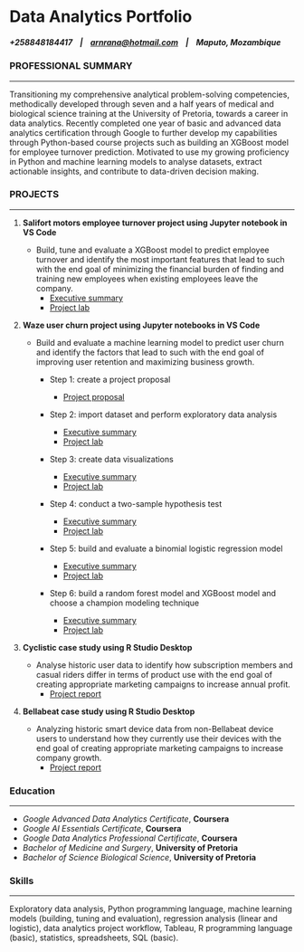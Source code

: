 # Data Analytics Portfolio
##### +258848184417&nbsp;&nbsp;&nbsp;&nbsp;|&nbsp;&nbsp;&nbsp;&nbsp;arnrana@hotmail.com&nbsp;&nbsp;&nbsp;&nbsp;|&nbsp;&nbsp;&nbsp;&nbsp;Maputo, Mozambique

### PROFESSIONAL SUMMARY
 ----------
Transitioning my comprehensive analytical problem-solving competencies, methodically developed through seven and a half years of medical and biological science training at the University of Pretoria, towards a career in data analytics. Recently completed one year of basic and advanced data analytics certification through Google to further develop my capabilities through Python-based course projects such as building an XGBoost model for employee turnover prediction. Motivated to use my growing proficiency in Python and machine learning models to analyse datasets, extract actionable insights, and contribute to data-driven decision making.

### PROJECTS
 ----------
 
1. **Salifort motors employee turnover project using Jupyter notebook in VS Code**
   - Build, tune and evaluate a XGBoost model to predict employee turnover and identify the most important features that lead to such with the end goal of minimizing the financial burden of finding and training new employees when existing employees leave the company.
     - [Executive summary](https://github.com/aron-rana/data_analytics_portfolio/blob/1f9d662e7a0525f366818cae600fd7272b84e471/pdf_files/Course7_Activity-Templates_-Executive-summaries_v2.pdf)
     - [Project lab](https://github.com/aron-rana/data_analytics_portfolio/blob/1f9d662e7a0525f366818cae600fd7272b84e471/jupyter_notebooks/Activity_Course%207%20Salifort%20Motors%20project%20lab.ipynb)  

1. **Waze user churn project using Jupyter notebooks in VS Code**
   - Build and evaluate a machine learning model to predict user churn and identify the factors that lead to such with the end goal of improving user retention and maximizing business growth.
     - Step 1: create a project proposal
       - [Project proposal](https://github.com/aron-rana/data_analytics_portfolio/blob/470c0914390f51af244a684a2153f9b7dd422cd1/pdf_files/Course1_Activity%20Template_%20Project%20Proposal.pdf)
    
     - Step 2: import dataset and perform exploratory data analysis
       - [Executive summary](https://github.com/aron-rana/data_analytics_portfolio/blob/470c0914390f51af244a684a2153f9b7dd422cd1/pdf_files/Course2_Activity%20Templates_%20Executive%20summary.pdf)
       - [Project lab](https://github.com/aron-rana/data_analytics_portfolio/blob/be4f74d6cf7952a4ef76fbcec83da96a89bed527/jupyter_notebooks/Activity_Course%202%20Waze%20project%20lab%20(1).ipynb)
    
     - Step 3: create data visualizations
       - [Executive summary](https://github.com/aron-rana/data_analytics_portfolio/blob/470c0914390f51af244a684a2153f9b7dd422cd1/pdf_files/Course3_Activity_%20Executive%20summary.pdf)
       - [Project lab](https://github.com/aron-rana/data_analytics_portfolio/blob/470c0914390f51af244a684a2153f9b7dd422cd1/jupyter_notebooks/Activity_Course%203%20Waze%20project%20lab%20(1).ipynb)    
  
     - Step 4: conduct a two-sample hypothesis test
       - [Executive summary](https://github.com/aron-rana/data_analytics_portfolio/blob/470c0914390f51af244a684a2153f9b7dd422cd1/pdf_files/Course4_Activity%20Templates_%20Executive%20summary.pdf)
       - [Project lab](https://github.com/aron-rana/data_analytics_portfolio/blob/470c0914390f51af244a684a2153f9b7dd422cd1/jupyter_notebooks/Activity_Course%204%20Waze%20project%20lab.ipynb)
          
     - Step 5: build and evaluate a binomial logistic regression model
       - [Executive summary](https://github.com/aron-rana/data_analytics_portfolio/blob/470c0914390f51af244a684a2153f9b7dd422cd1/pdf_files/Course5_Activity%20Templates_%20Executive%20summary.pdf)
       - [Project lab](https://github.com/aron-rana/data_analytics_portfolio/blob/470c0914390f51af244a684a2153f9b7dd422cd1/jupyter_notebooks/Activity_Course%205%20Waze%20project%20lab.ipynb)
          
     - Step 6: build a random forest model and XGBoost model and choose a champion modeling technique
       - [Executive summary](https://github.com/aron-rana/data_analytics_portfolio/blob/470c0914390f51af244a684a2153f9b7dd422cd1/pdf_files/Course6_Activity%20Templates_%20Executive%20summary.pdf)
       - [Project lab](https://github.com/aron-rana/data_analytics_portfolio/blob/470c0914390f51af244a684a2153f9b7dd422cd1/jupyter_notebooks/Activity_Course%206%20Waze%20project%20lab.ipynb) 

1. **Cyclistic case study using R Studio Desktop**
   - Analyse historic user data to identify how subscription members and casual riders differ in terms of product use with the end goal of creating appropriate marketing campaigns to increase annual profit.  
     - [Project report](https://github.com/aron-rana/data_analytics_portfolio/blob/d2f6256355f762309c8c96b0a59793bf1b82caa0/pdf_files/google_data_analytics_cyclistic_casestudy_report.pdf)
  
1. **Bellabeat case study using R Studio Desktop**
   - Analyzing historic smart device data from non-Bellabeat device users to understand how they currently use their devices with the end goal of creating appropriate marketing campaigns to increase company growth.  
     - [Project report](https://github.com/aron-rana/data_analytics_portfolio/blob/d2f6256355f762309c8c96b0a59793bf1b82caa0/pdf_files/google_data_analytics_bellabeat_casestudy_report.pdf)
  
              
### Education	
 ----------
- *Google Advanced Data Analytics Certificate*, **Coursera**
- *Google AI Essentials Certificate*, **Coursera**
- *Google Data Analytics Professional Certificate*, **Coursera**
- *Bachelor of Medicine and Surgery*, **University of Pretoria**
- *Bachelor of Science Biological Science*, **University of Pretoria**

  
### Skills	
 ----------
Exploratory data analysis, Python programming language, machine learning models (building, tuning and evaluation), regression analysis (linear and logistic), data analytics project workflow, Tableau, R programming language (basic), statistics, spreadsheets, SQL (basic).
